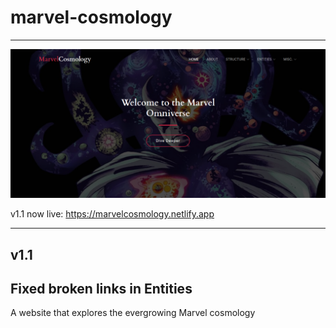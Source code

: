# marvel-cosmology
----------------------------
![image](https://github.com/jabhuiyan/marvel-cosmology/blob/main/cosmology.png)

v1.1 now live:
https://marvelcosmology.netlify.app

-----------------------------
v1.1
--------
Fixed broken links in Entities
--------
A website that explores the evergrowing Marvel cosmology
